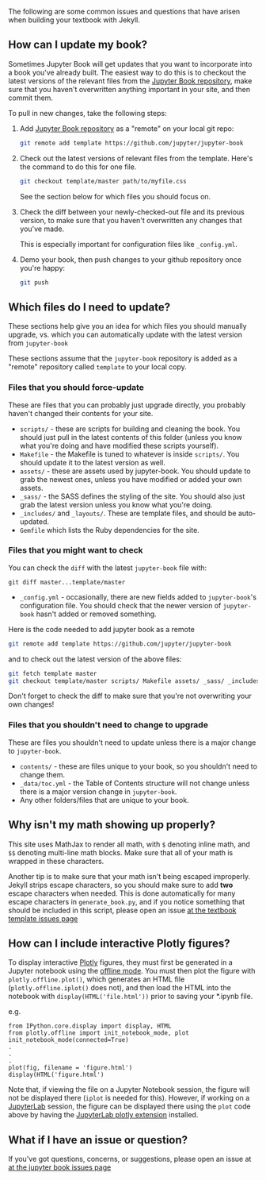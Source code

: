 The following are some common issues and questions that have arisen when
building your textbook with Jekyll.

## How can I update my book?

Sometimes Jupyter Book will get updates that you want to incorporate into
a book you've already built. The easiest way to do this is to checkout the latest
versions of the relevant files from the [Jupyter Book repository](https://github.com/jupyter/jupyter-book),
make sure that you haven't overwritten anything important in your site, and then commit them.

To pull in new changes, take the following steps:

1. Add [Jupyter Book repository](https://github.com/jupyter/jupyter-book) as a "remote" on your local git repo:

   ```bash
   git remote add template https://github.com/jupyter/jupyter-book
   ```

2. Check out the latest versions of relevant files from the template. Here's the command to do this for one file.

   ```bash
   git checkout template/master path/to/myfile.css
   ```

   See the section below for which files you should focus on.

3. Check the diff between your newly-checked-out file and its previous version, to make sure that
   you haven't overwritten any changes that you've made.

   This is especially important for configuration files like `_config.yml`.

4. Demo your book, then push changes to your github repository once you're happy:

   ```bash
   git push
   ```

## Which files do I need to update?

These sections help give you an idea for which files you should manually upgrade, vs. which you can automatically update
with the latest version from `jupyter-book`

These sections assume that the `jupyter-book` repository is added as a "remote" repository called `template` to your local copy.

### Files that you should force-update

These are files that you can probably just upgrade directly, you probably haven't changed their
contents for your site.

* `scripts/` - these are scripts for building and cleaning the book. You should just pull in the latest contents
  of this folder (unless you know what you're doing and have modified these scripts yourself).
* `Makefile` - the Makefile is tuned to whatever is inside `scripts/`. You should update it to the latest version
  as well.
* `assets/` - these are assets used by jupyter-book. You should update to grab the newest ones, unless you have
  modified or added your own assets.
* `_sass/` - the SASS defines the styling of the site. You should also just grab the latest version unless you know
  what you're doing.
* `_includes/` and `_layouts/`. These are template files, and should be auto-updated.
* `Gemfile` which lists the Ruby dependencies for the site.

### Files that you might want to check

You can check the `diff` with the latest `jupyter-book` file with:

```
git diff master...template/master
```

* `_config.yml` - occasionally, there are new fields added to `jupyter-book`'s configuration file. You should
  check that the newer version of `jupyter-book` hasn't added or removed something.

Here is the code needed to add jupyter book as a remote

```bash
git remote add template https://github.com/jupyter/jupyter-book
```

and to check out the latest version of the above files:

```bash
git fetch template master
git checkout template/master scripts/ Makefile assets/ _sass/ _includes/ _layouts/ Gemfile _config.yml
```

Don't forget to check the diff to make sure that you're not overwriting your own changes!

### Files that you shouldn't need to change to upgrade

These are files you shouldn't need to update unless there is a major change to `jupyter-book`.

* `contents/` - these are files unique to your book, so you shouldn't need to change them.
* `_data/toc.yml` - the Table of Contents structure will not change unless there is a major version change in `jupyter-book`.
* Any other folders/files that are unique to your book.


## Why isn't my math showing up properly?

This site uses MathJax to render all math, with `$` denoting inline math,
and `$$` denoting multi-line math blocks. Make sure that all of your math
is wrapped in these characters.

Another tip is to make sure that your math isn't being escaped improperly.
Jekyll strips escape characters, so you should make sure to add **two**
escape characters when needed. This is done automatically for many escape
characters in `generate_book.py`, and if you notice something that should
be included in this script, please open an issue
[at the textbook template issues page](https://github.com/jupyter/jupyter-book/issues)

## How can I include interactive Plotly figures?

To display interactive [Plotly](https://plot.ly/python/) figures, they must 
first be generated in a Jupyter notebook using the [offline mode](https://plot.ly/python/offline/).
You must then plot the figure with `plotly.offline.plot()`, which generates an HTML file (`plotly.offline.iplot()` does not),
and then load the HTML into the notebook with `display(HTML('file.html'))` prior to saving your *.ipynb file.

e.g.

```
from IPython.core.display import display, HTML
from plotly.offline import init_notebook_mode, plot
init_notebook_mode(connected=True)
.
.
.
plot(fig, filename = 'figure.html')
display(HTML('figure.html')
```

Note that, if viewing the file on a Jupyter Notebook session, the figure will not be displayed there (`iplot` is needed for this). However, if working on a [JupyterLab](https://github.com/binder-examples/jupyterlab) session, the figure can be displayed there using the `plot` code above by having the [JupyterLab plotly extension](https://github.com/jupyterlab/jupyter-renderers/tree/master/packages/plotly-extension) installed.

## What if I have an issue or question?

If you've got questions, concerns, or suggestions, please open an issue at
[at the jupyter book issues page](https://github.com/jupyter/jupyter-book/issues)
